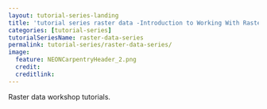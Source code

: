 ```yaml
---
layout: tutorial-series-landing
title: 'tutorial series raster data -Introduction to Working With Raster Data in R - A Self-Paced Tutorial Series'
categories: [tutorial-series]
tutorialSeriesName: raster-data-series
permalink: tutorial-series/raster-data-series/
image:
  feature: NEONCarpentryHeader_2.png
  credit: 
  creditlink: 
---
```


Raster data workshop tutorials.